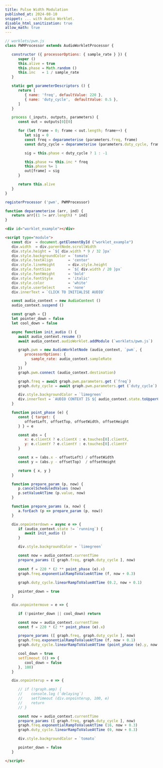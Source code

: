 ```yaml
---
title: Pulse Width Modulation
published_at: 2024-08-10
snippet: ... with Audio Worklet.
disable_html_sanitization: true
allow_math: true
---
```


<div id="worklet_example"></div>

```js
// worklets/pwm.js
class PWMProcessor extends AudioWorkletProcessor {

   constructor ({ processorOptions: { sample_rate } }) {
      super ()
      this.alive = true
      this.phase = Math.random ()
      this.inc   = 1 / sample_rate
   }

   static get parameterDescriptors () {
      return [ 
         { name: 'freq', defaultValue: 220 },
         { name: 'duty_cycle',  defaultValue: 0.5 },
      ]
   }

   process (_inputs, outputs, parameters) {
      const out = outputs[0][0]

      for (let frame = 0; frame < out.length; frame++) {
         let sig = 0
         const freq = deparameterise (parameters.freq, frame)
         const duty_cycle = deparameterise (parameters.duty_cycle, frame)

         sig = this.phase < duty_cycle ? 1 : -1

         this.phase += this.inc * freq
         this.phase %= 1
         out[frame] = sig
      }

      return this.alive
   }
}

registerProcessor ('pwm', PWMProcessor)

function deparameterise (arr, ind) {
   return arr[(1 != arr.length) * ind]
}
```

```html
<div id="worklet_example"></div>

<script type="module">
   const div  = document.getElementById ("worklet_example")
   div.width  = div.parentNode.scrollWidth
   div.style.height = `${ div.width * 9 / 32 }px`
   div.style.backgroundColor = `tomato`
   div.style.textAlign       = 'center'
   div.style.lineHeight      = div.style.height
   div.style.fontSize        = `${ div.width / 20 }px`
   div.style.fontWeight      = 'bold'
   div.style.fontStyle       = 'italic'
   div.style.color           = 'white'
   div.style.userSelect      = 'none'
   div.innerText = `CLICK TO INITIALISE AUDIO`

   const audio_context = new AudioContext ()
   audio_context.suspend ()

   const graph = {}
   let pointer_down = false
   let cool_down = false

   async function init_audio () {
      await audio_context.resume ()
      await audio_context.audioWorklet.addModule (`worklets/pwm.js`)

      graph.pwm = new AudioWorkletNode (audio_context, `pwm`, {
         processorOptions: {
            sample_rate: audio_context.sampleRate
         }
      })
      graph.pwm.connect (audio_context.destination)

      graph.freq = await graph.pwm.parameters.get (`freq`)
      graph.duty_cycle = await graph.pwm.parameters.get (`duty_cycle`)

      div.style.backgroundColor = `limegreen`
      div.innerText = `AUDIO CONTEXT IS ${ audio_context.state.toUpperCase () }`
   }

   function point_phase (e) {
      const { target: { 
         offsetLeft, offsetTop, offsetWidth, offsetHeight 
      } } = e

      const abs = {
         x: e.clientX ? e.clientX : e.touches[0].clientX,
         y: e.clientY ? e.clientY : e.touches[0].clientY
      }

      const x = (abs.x - offsetLeft) / offsetWidth
      const y = (abs.y - offsetTop)  / offsetHeight

      return { x, y }
   }

   function prepare_param (p, now) {
      p.cancelScheduledValues (now)
      p.setValueAtTime (p.value, now)
   }

   function prepare_params (a, now) {
      a.forEach (p => prepare_param (p, now))
   }

   div.onpointerdown = async e => {
      if (audio_context.state != `running`) {
         await init_audio ()
      }

      div.style.backgroundColor = `limegreen`

      const now = audio_context.currentTime
      prepare_params ([ graph.freq, graph.duty_cycle ], now)
      
      const f = 220 * (2 ** point_phase (e).x)
      graph.freq.exponentialRampToValueAtTime (f, now + 0.3)
      
      graph.duty_cycle.linearRampToValueAtTime (0.2, now + 0.1)

      pointer_down = true
   }

   div.onpointermove = e => {

      if (!pointer_down || cool_down) return

      const now = audio_context.currentTime
      const f = 220 * (2 ** point_phase (e).x)

      prepare_params ([ graph.freq, graph.duty_cycle ], now)
      graph.freq.exponentialRampToValueAtTime (f, now + 0.1)
      graph.duty_cycle.linearRampToValueAtTime (point_phase (e).y, now + 0.1)

      cool_down = true
      setTimeout (() => {
         cool_down = false
      }, 100)
   }

   div.onpointerup = e => {

      // if (!graph.amp) {
      //    console.log (`delaying`)
      //    setTimeout (div.onpointerup, 100, e)
      //    return
      // }

      const now = audio_context.currentTime
      prepare_params ([ graph.freq, graph.duty_cycle ], now)
      graph.freq.exponentialRampToValueAtTime (16, now + 0.3)
      graph.duty_cycle.linearRampToValueAtTime (0, now + 0.3)

      div.style.backgroundColor = `tomato`

      pointer_down = false
   }

</script>
```

<script type="module">
   const div  = document.getElementById ("worklet_example")
   div.width  = div.parentNode.scrollWidth
   div.style.height = `${ div.width * 9 / 32 }px`
   div.style.backgroundColor = `tomato`
   div.style.textAlign       = 'center'
   div.style.lineHeight      = div.style.height
   div.style.fontSize        = `${ div.width / 20 }px`
   div.style.fontWeight      = 'bold'
   div.style.fontStyle       = 'italic'
   div.style.color           = 'white'
   div.style.userSelect      = 'none'
   div.innerText = `CLICK TO INITIALISE AUDIO`

   const audio_context = new AudioContext ()
   audio_context.suspend ()

   const graph = {}
   let pointer_down = false
   let cool_down = false

   async function init_audio () {
      await audio_context.resume ()
      await audio_context.audioWorklet.addModule (`worklets/pwm.js`)

      graph.pwm = new AudioWorkletNode (audio_context, `pwm`, {
         processorOptions: {
            sample_rate: audio_context.sampleRate
         }
      })
      graph.pwm.connect (audio_context.destination)

      graph.freq = await graph.pwm.parameters.get (`freq`)
      graph.duty_cycle = await graph.pwm.parameters.get (`duty_cycle`)

      div.style.backgroundColor = `limegreen`
      div.innerText = `AUDIO CONTEXT IS ${ audio_context.state.toUpperCase () }`
   }

   function point_phase (e) {
      const { target: { 
         offsetLeft, offsetTop, offsetWidth, offsetHeight 
      } } = e

      const abs = {
         x: e.clientX ? e.clientX : e.touches[0].clientX,
         y: e.clientY ? e.clientY : e.touches[0].clientY
      }

      const x = (abs.x - offsetLeft) / offsetWidth
      const y = (abs.y - offsetTop)  / offsetHeight

      return { x, y }
   }

   function prepare_param (p, now) {
      p.cancelScheduledValues (now)
      p.setValueAtTime (p.value, now)
   }

   function prepare_params (a, now) {
      a.forEach (p => prepare_param (p, now))
   }

   div.onpointerdown = async e => {
      if (audio_context.state != `running`) {
         await init_audio ()
      }

      div.style.backgroundColor = `limegreen`

      const now = audio_context.currentTime
      prepare_params ([ graph.freq, graph.duty_cycle ], now)
      
      const f = 220 * (2 ** point_phase (e).x)
      graph.freq.exponentialRampToValueAtTime (f, now + 0.3)
      
      graph.duty_cycle.linearRampToValueAtTime (0.2, now + 0.1)

      pointer_down = true
   }

   div.onpointermove = e => {

      if (!pointer_down || cool_down) return

      const now = audio_context.currentTime
      const f = 220 * (2 ** point_phase (e).x)

      prepare_params ([ graph.freq, graph.duty_cycle ], now)
      graph.freq.exponentialRampToValueAtTime (f, now + 0.1)
      graph.duty_cycle.linearRampToValueAtTime (point_phase (e).y, now + 0.1)

      cool_down = true
      setTimeout (() => {
         cool_down = false
      }, 100)
   }

   div.onpointerup = e => {

      // if (!graph.amp) {
      //    console.log (`delaying`)
      //    setTimeout (div.onpointerup, 100, e)
      //    return
      // }

      const now = audio_context.currentTime
      prepare_params ([ graph.freq, graph.duty_cycle ], now)
      graph.freq.exponentialRampToValueAtTime (16, now + 0.3)
      graph.duty_cycle.linearRampToValueAtTime (0, now + 0.3)

      div.style.backgroundColor = `tomato`

      pointer_down = false
   }

</script>